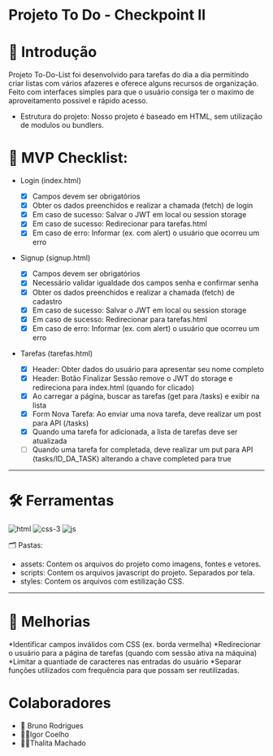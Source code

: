 #  Projeto To Do - Checkpoint II

# 📌 Introdução
 Projeto To-Do-List foi desenvolvido para tarefas do dia a dia permitindo criar listas com vários afazeres e oferece alguns recursos de organização. 
 Feito com interfaces simples para que o usuário consiga ter o maximo de aproveitamento possivel e rápido acesso.
 
 * Estrutura do projeto: Nosso projeto é baseado em HTML, sem utilização de modulos ou bundlers.
 
 # 📝 MVP Checklist:

- Login (index.html)

  - [x] Campos devem ser obrigatórios
  - [x] Obter os dados preenchidos e realizar a chamada (fetch) de login
  - [x] Em caso de sucesso: Salvar o JWT em local ou session storage
  - [x] Em caso de sucesso: Redirecionar para tarefas.html
  - [x] Em caso de erro: Informar (ex. com alert) o usuário que ocorreu um erro

- Signup (signup.html)

  - [x] Campos devem ser obrigatórios
  - [x] Necessário validar igualdade dos campos senha e confirmar senha
  - [x] Obter os dados preenchidos e realizar a chamada (fetch) de cadastro
  - [x] Em caso de sucesso: Salvar o JWT em local ou session storage
  - [x] Em caso de sucesso: Redirecionar para tarefas.html
  - [x] Em caso de erro: Informar (ex. com alert) o usuário que ocorreu um erro

- Tarefas (tarefas.html)

  - [x] Header: Obter dados do usuário para apresentar seu nome completo
  - [x] Header: Botão Finalizar Sessão remove o JWT do storage e redireciona para index.html (quando for clicado)
  - [x] Ao carregar a página, buscar as tarefas (get para /tasks) e exibir na lista
  - [x] Form Nova Tarefa: Ao enviar uma nova tarefa, deve realizar um post para API (/tasks)
  - [x] Quando uma tarefa for adicionada, a lista de tarefas deve ser atualizada
  - [ ] Quando uma tarefa for completada, deve realizar um put para API (tasks/ID_DA_TASK) alterando a chave completed para true
---
# 🛠️ Ferramentas
![html](https://user-images.githubusercontent.com/61170238/164286081-7664fe9e-269b-46bd-adba-48fddd715335.png)
![css-3](https://user-images.githubusercontent.com/61170238/164286273-2aa27bb0-b33d-4054-91dd-a5e66aa41c95.png)
![js](https://user-images.githubusercontent.com/61170238/164286283-f1038fb4-4813-4733-bc13-8defbbfc39c3.png)

 🗂️ Pastas:

* assets: Contem os arquivos do projeto como imagens, fontes e vetores.
* scripts: Contem os arquivos javascript do projeto. Separados por tela.
* styles: Contem os arquivos com estilização CSS.
---

# 🚩 Melhorias
 *Identificar campos inválidos com CSS (ex. borda vermelha)
 *Redirecionar o usuário para a página de tarefas (quando com sessão ativa na máquina)
 *Limitar a quantiade de caracteres nas entradas do usuário
 *Separar funções utilizados com frequência para que possam ser reutilizadas.
 
 # Colaboradores 
 * 🧔 Bruno Rodrigues 
 * 🧑‍🦰Igor Coelho
 * 👩‍🦰Thalita Machado
